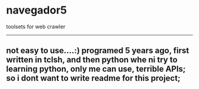 # navegador5
toolsets for web crawler

---------------------------------------------------------------------------------------------
not easy to use....:)
programed 5 years ago, first written in tclsh, and then python whe ni try to learning python,
only me can use,
terrible APIs;
so i dont want to write readme for this project;
----------------------------------------------------------------------------------------------

